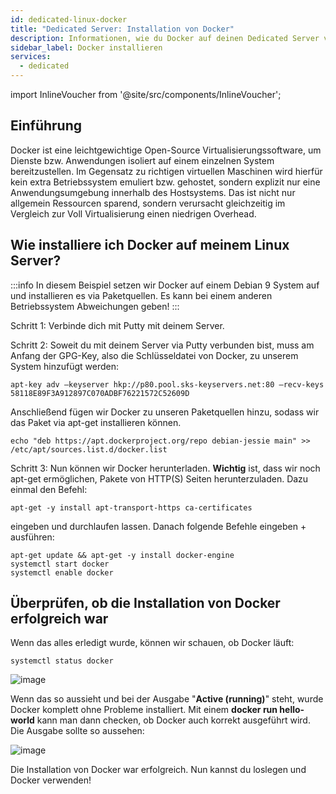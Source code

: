 ```yaml
---
id: dedicated-linux-docker
title: "Dedicated Server: Installation von Docker"
description: Informationen, wie du Docker auf deinen Dedicated Server von ZAP-Hosting installieren kannst - ZAP-Hosting.com Dokumentation
sidebar_label: Docker installieren
services:
  - dedicated
---
```


import InlineVoucher from '@site/src/components/InlineVoucher';

## Einführung

Docker ist eine leichtgewichtige Open-Source Virtualisierungssoftware, um Dienste bzw. Anwendungen isoliert auf einem einzelnen System bereitzustellen. Im Gegensatz zu richtigen virtuellen Maschinen wird hierfür kein extra Betriebssystem emuliert bzw. gehostet, sondern explizit nur eine Anwendungsumgebung innerhalb des Hostsystems. Das ist nicht nur allgemein Ressourcen sparend, sondern verursacht gleichzeitig im Vergleich zur Voll Virtualisierung einen niedrigen Overhead.

<InlineVoucher />

## Wie installiere ich Docker auf meinem Linux Server?

:::info
In diesem Beispiel setzen wir Docker auf einem Debian 9 System auf und installieren es via Paketquellen. Es kann bei einem anderen Betriebssystem Abweichungen geben!
:::

Schritt 1: Verbinde dich mit Putty mit deinem Server.

Schritt 2: Soweit du mit deinem Server via Putty verbunden bist, muss am Anfang der GPG-Key, also die Schlüsseldatei von Docker, zu unserem System hinzufügt werden:
```
apt-key adv –keyserver hkp://p80.pool.sks-keyservers.net:80 –recv-keys 58118E89F3A912897C070ADBF76221572C52609D
```

Anschließend fügen wir Docker zu unseren Paketquellen hinzu, sodass wir das Paket via apt-get installieren können.
```
echo "deb https://apt.dockerproject.org/repo debian-jessie main" >> /etc/apt/sources.list.d/docker.list 
```

Schritt 3: Nun können wir Docker herunterladen. 
**Wichtig** ist, dass wir noch apt-get ermöglichen, Pakete von HTTP(S) Seiten herunterzuladen. 
Dazu einmal den Befehl: 
```
apt-get -y install apt-transport-https ca-certificates 
```
eingeben und durchlaufen lassen. Danach folgende Befehle eingeben + ausführen: 
```
apt-get update && apt-get -y install docker-engine
systemctl start docker
systemctl enable docker
```

## Überprüfen, ob die Installation von Docker erfolgreich war

Wenn das alles erledigt wurde, können wir schauen, ob Docker läuft: 
```
systemctl status docker 
```


![image](https://screensaver01.zap-hosting.com/index.php/s/BExexBymSdb3pzg/preview)


Wenn das so aussieht und bei der Ausgabe "**Active (running)**" steht, wurde Docker komplett ohne Probleme installiert. 
Mit einem **docker run hello-world** kann man dann checken, ob Docker auch korrekt ausgeführt wird.
Die Ausgabe sollte so aussehen:

![image](https://screensaver01.zap-hosting.com/index.php/s/iDoCYqSpqEjDdqf/preview)


Die Installation von Docker war erfolgreich. Nun kannst du loslegen und Docker verwenden!
